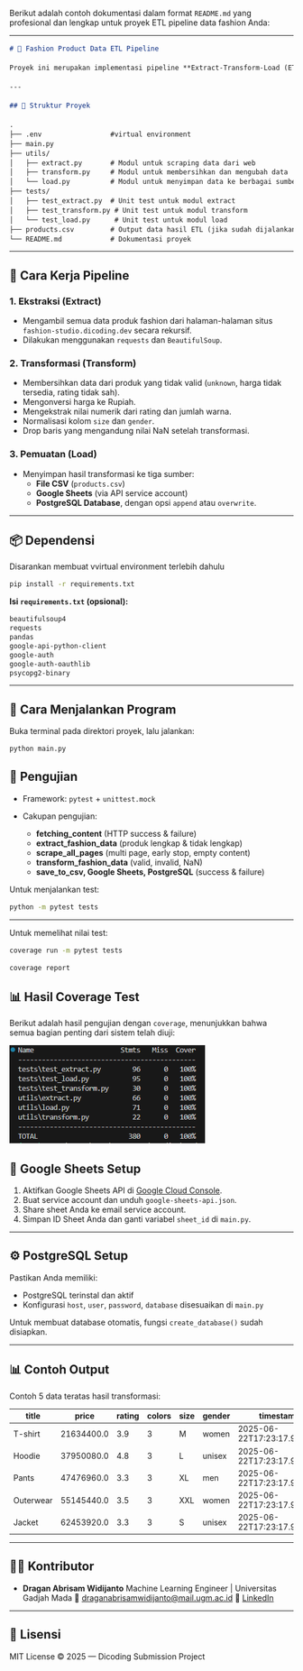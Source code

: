 Berikut adalah contoh dokumentasi dalam format `README.md` yang profesional dan lengkap untuk proyek ETL pipeline data fashion Anda:

---

```markdown
# 🧵 Fashion Product Data ETL Pipeline

Proyek ini merupakan implementasi pipeline **Extract-Transform-Load (ETL)** untuk mengumpulkan, membersihkan, dan menyimpan data produk fashion dari situs [fashion-studio.dicoding.dev](https://fashion-studio.dicoding.dev/). Proyek dikembangkan sebagai bagian dari submission akhir kelas **Belajar Fundamental Pemrosesan Data** di Dicoding.

---

## 🧱 Struktur Proyek

.
├── .env                 #virtual environment
├── main.py
├── utils/
│   ├── extract.py       # Modul untuk scraping data dari web
│   ├── transform.py     # Modul untuk membersihkan dan mengubah data
│   └── load.py          # Modul untuk menyimpan data ke berbagai sumber
├── tests/
│   ├── test_extract.py  # Unit test untuk modul extract
│   ├── test_transform.py # Unit test untuk modul transform
│   └── test_load.py      # Unit test untuk modul load
├── products.csv         # Output data hasil ETL (jika sudah dijalankan)
└── README.md            # Dokumentasi proyek

````

---

## 🚀 Cara Kerja Pipeline

### 1. **Ekstraksi (Extract)**
- Mengambil semua data produk fashion dari halaman-halaman situs `fashion-studio.dicoding.dev` secara rekursif.
- Dilakukan menggunakan `requests` dan `BeautifulSoup`.

### 2. **Transformasi (Transform)**
- Membersihkan data dari produk yang tidak valid (`unknown`, harga tidak tersedia, rating tidak sah).
- Mengonversi harga ke Rupiah.
- Mengekstrak nilai numerik dari rating dan jumlah warna.
- Normalisasi kolom `size` dan `gender`.
- Drop baris yang mengandung nilai NaN setelah transformasi.

### 3. **Pemuatan (Load)**
- Menyimpan hasil transformasi ke tiga sumber:
  - **File CSV** (`products.csv`)
  - **Google Sheets** (via API service account)
  - **PostgreSQL Database**, dengan opsi `append` atau `overwrite`.

---

## 📦 Dependensi
Disarankan membuat vvirtual environment terlebih dahulu

```bash
pip install -r requirements.txt
````

**Isi `requirements.txt` (opsional):**

```
beautifulsoup4
requests
pandas
google-api-python-client
google-auth
google-auth-oauthlib
psycopg2-binary
```

---

## 🚀 Cara Menjalankan Program

Buka terminal pada direktori proyek, lalu jalankan:
```bash
python main.py
```

## 🧪 Pengujian

* Framework: `pytest` + `unittest.mock`
* Cakupan pengujian:

  * **fetching\_content** (HTTP success & failure)
  * **extract\_fashion\_data** (produk lengkap & tidak lengkap)
  * **scrape\_all\_pages** (multi page, early stop, empty content)
  * **transform\_fashion\_data** (valid, invalid, NaN)
  * **save\_to\_csv, Google Sheets, PostgreSQL** (success & failure)

Untuk menjalankan test:

```bash
python -m pytest tests
```

---

Untuk memelihat nilai test:

```bash
coverage run -m pytest tests
```
```bash
coverage report
```

## 📊 Hasil Coverage Test

Berikut adalah hasil pengujian dengan `coverage`, menunjukkan bahwa semua bagian penting dari sistem telah diuji:

![Test Coverage Report](testcasecoverage.png)

## 🔐 Google Sheets Setup

1. Aktifkan Google Sheets API di [Google Cloud Console](https://console.cloud.google.com/).
2. Buat service account dan unduh `google-sheets-api.json`.
3. Share sheet Anda ke email service account.
4. Simpan ID Sheet Anda dan ganti variabel `sheet_id` di `main.py`.

---

## ⚙️ PostgreSQL Setup

Pastikan Anda memiliki:

* PostgreSQL terinstal dan aktif
* Konfigurasi `host`, `user`, `password`, `database` disesuaikan di `main.py`

Untuk membuat database otomatis, fungsi `create_database()` sudah disiapkan.

---

## 📊 Contoh Output

Contoh 5 data teratas hasil transformasi:

| title      | price     | rating | colors | size | gender | timestamp                     |
| ---------- | --------- | ------ | ------ | ---- | ------ | ----------------------------- |
| T-shirt    | 21634400.0| 3.9    | 3      | M    | women  | 2025-06-22T17:23:17.910986    |
| Hoodie     | 37950080.0| 4.8    | 3      | L    | unisex | 2025-06-22T17:23:17.910986    |
| Pants      | 47476960.0| 3.3    | 3      | XL   | men    | 2025-06-22T17:23:17.910986    |
| Outerwear  | 55145440.0| 3.5    | 3      | XXL  | women  | 2025-06-22T17:23:17.910986    |
| Jacket     | 62453920.0| 3.3    | 3      | S    | unisex | 2025-06-22T17:23:17.911984    |

---

## 👨‍💻 Kontributor

* **Dragan Abrisam Widijanto**
  Machine Learning Engineer | Universitas Gadjah Mada
  📧 [draganabrisamwidijanto@mail.ugm.ac.id](mailto:draganabrisamwidijanto@mail.ugm.ac.id)
  🔗 [LinkedIn](https://linkedin.com/in/draganabrisamwidijanto/)

---

## 📝 Lisensi

MIT License © 2025 — Dicoding Submission Project
